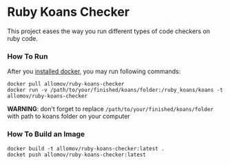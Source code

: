 # Ruby Koans Checker

This project eases the way you run different types of code checkers on ruby code.

### How To Run

After you [installed docker](http://lmgtfy.com/?q=how+to+install+docker), you may run following commands:
```
docker pull allomov/ruby-koans-checker
docker run -v /path/to/your/finished/koans/folder:/ruby_koans/koans -t allomov/ruby-koans-checker
```

**WARNING**: don't forget to replace `/path/to/your/finished/koans/folder` with path to koans folder on your computer

### How To Build an Image

```
docker build -t allomov/ruby-koans-checker:latest .
docket push allomov/ruby-koans-checker:latest
```